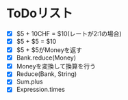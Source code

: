 # ToDoリスト
- [x] $5 + 10CHF = $10(レートが2:1の場合)
- [x] $5 + $5 = $10
- [x] $5 + $5がMoneyを返す
- [x] Bank.reduce(Money)
- [x] Moneyを変換して換算を行う
- [x] Reduce(Bank, String)
- [x] Sum.plus
- [x] Expression.times
